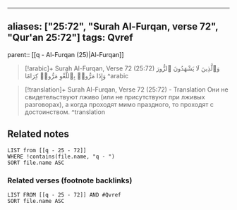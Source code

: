 
---
aliases: ["25:72", "Surah Al-Furqan, verse 72", "Qur'an 25:72"]
tags: Qvref
---

parent:: [[q - Al-Furqan (25)|Al-Furqan]]

> [!arabic]+ Surah Al-Furqan, Verse 72 (25:72)
> <span class="quran-arabic">وَٱلَّذِينَ لَا يَشْهَدُونَ ٱلزُّورَ وَإِذَا مَرُّوا۟ بِٱللَّغْوِ مَرُّوا۟ كِرَامًا</span>
^arabic

> [!translation]+ Surah Al-Furqan, Verse 72 (25:72) - Translation
> Они не свидетельствуют лживо (или не присутствуют при лживых разговорах), а когда проходят мимо праздного, то проходят с достоинством.
^translation



## Related notes
```dataview
LIST from [[q - 25 - 72]]
WHERE !contains(file.name, "q - ")
SORT file.name ASC
```

### Related verses (footnote backlinks)
```dataview
LIST FROM [[q - 25 - 72]] AND #Qvref
SORT file.name ASC
```

